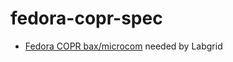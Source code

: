 # fedora-copr-spec

- [Fedora COPR bax/microcom](https://copr.fedorainfracloud.org/coprs/bax/microcom/) needed by Labgrid
